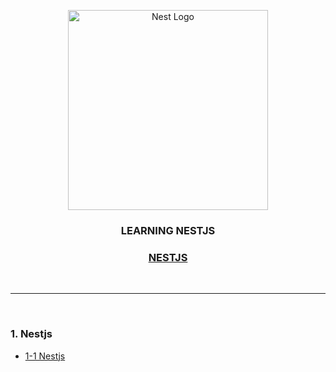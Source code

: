 <p align="center">
  <a href="http://nestjs.com/" target="blank"><img src="https://nestjs.com/img/logo_text.svg" width="320" alt="Nest Logo" /></a>
</p>

<h3 align="center">LEARNING NESTJS</h3>
<h3 align="center"><a href="https://github.com/daldalhada/nestjs/blob/master/description/nestjs.md">NESTJS</a></h3>


<br>

***

<br>

### 1. Nestjs
  - [1-1 Nestjs](https://github.com/daldalhada/nestjs/blob/master/description/1-1.md)
